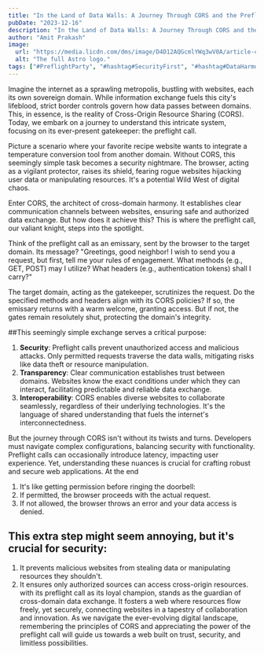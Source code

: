 ```yaml
---
title: "In the Land of Data Walls: A Journey Through CORS and the Preflight Call"
pubDate: "2023-12-16"
description: "In the Land of Data Walls: A Journey Through CORS and the Preflight Call"
author: "Amit Prakash"
image:
  url: "https://media.licdn.com/dms/image/D4D12AQGcmlYWq3wV0A/article-cover_image-shrink_600_2000/0/1702668857508?e=1710979200&v=beta&t=QSkOewpn2EwepjTF3PN67u1Tof0A7atd2Qgqb9GCcxA"
  alt: "The full Astro logo."
tags: ["#PreflightParty", "#hashtag#SecurityFirst", "#hashtag#DataHarmony", "#hashtag#NoMoreWebWalls"]
---
```


Imagine the internet as a sprawling metropolis, bustling with websites, each its own sovereign domain. While information exchange fuels this city's lifeblood, strict border controls govern how data passes between domains. This, in essence, is the reality of Cross-Origin Resource Sharing (CORS). Today, we embark on a journey to understand this intricate system, focusing on its ever-present gatekeeper: the preflight call.

Picture a scenario where your favorite recipe website wants to integrate a temperature conversion tool from another domain. Without CORS, this seemingly simple task becomes a security nightmare. The browser, acting as a vigilant protector, raises its shield, fearing rogue websites hijacking user data or manipulating resources. It's a potential Wild West of digital chaos.

Enter CORS, the architect of cross-domain harmony. It establishes clear communication channels between websites, ensuring safe and authorized data exchange. But how does it achieve this? This is where the preflight call, our valiant knight, steps into the spotlight.

Think of the preflight call as an emissary, sent by the browser to the target domain. Its message? "Greetings, good neighbor! I wish to send you a request, but first, tell me your rules of engagement. What methods (e.g., GET, POST) may I utilize? What headers (e.g., authentication tokens) shall I carry?"

The target domain, acting as the gatekeeper, scrutinizes the request. Do the specified methods and headers align with its CORS policies? If so, the emissary returns with a warm welcome, granting access. But if not, the gates remain resolutely shut, protecting the domain's integrity.

##This seemingly simple exchange serves a critical purpose:

1. **Security**: Preflight calls prevent unauthorized access and malicious attacks. Only permitted requests traverse the data walls, mitigating risks like data theft or resource manipulation.
2. **Transparency**: Clear communication establishes trust between domains. Websites know the exact conditions under which they can interact, facilitating predictable and reliable data exchange.
3. **Interoperability**: CORS enables diverse websites to collaborate seamlessly, regardless of their underlying technologies. It's the language of shared understanding that fuels the internet's interconnectedness.

But the journey through CORS isn't without its twists and turns. Developers must navigate complex configurations, balancing security with functionality. Preflight calls can occasionally introduce latency, impacting user experience. Yet, understanding these nuances is crucial for crafting robust and secure web applications.
At the end
1. It's like getting permission before ringing the doorbell:
2. If permitted, the browser proceeds with the actual request.
3. If not allowed, the browser throws an error and your data access is denied.

## This extra step might seem annoying, but it's crucial for security:
1. It prevents malicious websites from stealing data or manipulating resources they shouldn't.
2. It ensures only authorized sources can access cross-origin resources.
with its preflight call as its loyal champion, stands as the guardian of cross-domain data exchange. It fosters a web where resources flow freely, yet securely, connecting websites in a tapestry of collaboration and innovation. As we navigate the ever-evolving digital landscape, remembering the principles of CORS and appreciating the power of the preflight call will guide us towards a web built on trust, security, and limitless possibilities.
